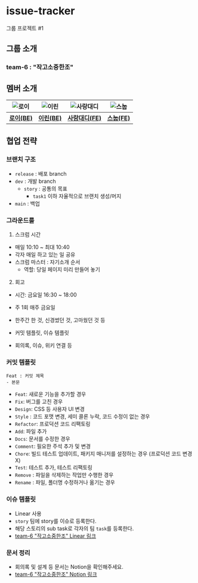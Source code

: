 # issue-tracker

그룹 프로젝트 #1

## 그룹 소개

### team-6 : "작고소중한조"

## 멤버 소개

| ![로이](https://avatars.githubusercontent.com/u/77956808?v=4) | ![이린](https://avatars.githubusercontent.com/u/103120173?v=4) | ![사랑대디](https://avatars.githubusercontent.com/u/109648042?v=4) | ![스눕](https://avatars.githubusercontent.com/u/96381221?v=4) |
| :-----------------------------------------------------------: | :------------------------------------------------------------: | :----------------------------------------------------------------: | :-----------------------------------------------------------: |
|        [**로이(BE)**](https://github.com/lvalentine6)         |           [**이린(BE)**](https://github.com/new-pow)           |         [**사랑대디(FE)**](https://github.com/sarangdaddy)         |        [**스눕(FE)**](https://github.com/realsnoopso)         |

## 협업 전략

### 브랜치 구조

- `release` : 배포 branch
- `dev` : 개발 branch
  - `story` : 공통의 목표
    - `task1` 이하 자율적으로 브랜치 생성/머지
- `main` : 백업

### 그라운드룰

1. 스크럼 시간

- 매일 10:10 ~ 최대 10:40
- 각자 매일 하고 있는 일 공유
- 스크럼 마스터 : 자기소개 순서
  - 역할: 당일 페이지 미리 만들어 놓기

2. 회고

- 시간: 금요일 16:30 ~ 18:00
- 주 1회 매주 금요일
- 한주간 한 것, 신경썼던 것, 고마웠던 것 등

- 커밋 템플릿, 이슈 템플릿
- 회의록, 이슈, 위키 연결 등

### 커밋 템플릿

```
Feat : 커밋 제목
- 본문
```

- `Feat`: 새로운 기능을 추가할 경우
- `Fix`: 버그를 고친 경우
- `Design`: CSS 등 사용자 UI 변경
- `Style` : 코드 포맷 변경, 세미 콜론 누락, 코드 수정이 없는 경우
- `Refactor`: 프로덕션 코드 리팩토링
- `Add`: 파일 추가
- `Docs`: 문서를 수정한 경우
- `Comment`: 필요한 주석 추가 및 변경
- `Chore`: 빌드 테스트 업데이트, 패키지 매니저를 설정하는 경우 (프로덕션 코드 변경 X)
- `Test`: 테스트 추가, 테스트 리팩토링
- `Remove` : 파일을 삭제하는 작업만 수행한 경우
- `Rename` : 파일, 폴더명 수정하거나 옮기는 경우

### 이슈 템플릿

- Linear 사용
- `story` 팀에 story를 이슈로 등록한다.
- 해당 스토리의 sub task로 각자의 팀 `task`를 등록한다.
- [team-6 "작고소중한조" Linear 링크](https://linear.app/codesquad-issue-tracker-2023/team/STO/active)

### 문서 정리

- 회의록 및 설계 등 문서는 Notion을 확인해주세요.
- [team-6 "작고소중한조" Notion 링크](https://codesquad-team6.notion.site/Issue-Tracker-819bd80bb4674413b59412c680a98ae7)
